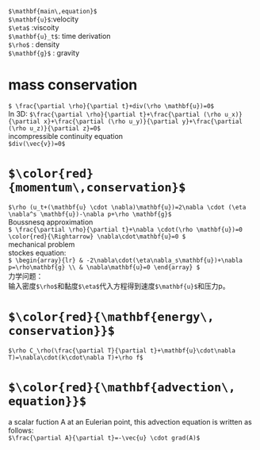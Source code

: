 `$\mathbf{main\,equation}$`  
`$\mathbf{u}$`:velocity  
`$\eta$` :viscoity  
`$\mathbf{u}_t$`: time derivation  
`$\rho$` : density  
`$\mathbf{g}$` : gravity  

# mass conservation  
`$ \frac{\partial \rho}{\partial t}+div(\rho \mathbf{u})=0$`  
In 3D:  `$\frac{\partial \rho}{\partial t}+\frac{\partial (\rho u_x)}{\partial x}+\frac{\partial (\rho u_y)}{\partial y}+\frac{\partial (\rho u_z)}{\partial z}=0$`  
incompressible continuity equation\
`$div(\vec{v})=0$`
# `$\color{red}{momentum\,conservation}$`  
`$\rho (u_t+(\mathbf{u} \cdot \nabla)\mathbf{u})=2\nabla \cdot (\eta \nabla^s \mathbf{u})-\nabla p+\rho \mathbf{g}$`  
Boussnesq approximation  
`$
\frac{\partial \rho}{\partial t}+\nabla \cdot(\rho \mathbf{u})=0 \color{red}{\Rightarrow} \nabla\cdot\mathbf{u}=0
$`    
mechanical problem  
stockes equation:  
`$
\begin{array}{lr}
& -2\nabla\cdot(\eta\nabla_s\mathbf{u})+\nabla p=\rho\mathbf{g} \\
& \nabla\mathbf{u}=0
\end{array}
$`   
力学问题：  
输入密度`$\rho$`和黏度`$\eta$`代入方程得到速度`$\mathbf{u}$`和压力p。 

# `$\color{red}{\mathbf{energy\, conservation}}$`  
`$\rho C_\rho(\frac{\partial T}{\partial t}+\mathbf{u}\cdot\nabla T)=\nabla\cdot(k\cdot\nabla T)+\rho f$`  

# `$\color{red}{\mathbf{advection\, equation}}$`
a scalar fuction A at an Eulerian point, this advection equation is written as follows:\
`$\frac{\partial A}{\partial t}=-\vec{u} \cdot grad(A)$`